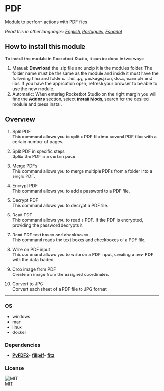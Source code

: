 # PDF
  
Module to perform actions with PDF files  

*Read this in other languages: [English](README.md), [Português](README.pr.md), [Español](README.es.md)*

## How to install this module
  
To install the module in Rocketbot Studio, it can be done in two ways:
1. Manual: __Download__ the .zip file and unzip it in the modules folder. The folder name must be the same as the module and inside it must have the following files and folders: \__init__.py, package.json, docs, example and libs. If you have the application open, refresh your browser to be able to use the new module.
2. Automatic: When entering Rocketbot Studio on the right margin you will find the **Addons** section, select **Install Mods**, search for the desired module and press install.  


## Overview


1. Split PDF  
This command allows you to split a PDF file into several PDF files with a certain number of pages.

2. Split PDF in specific steps  
Splits the PDF in a certain pace

3. Merge PDFs  
This command allows you to merge multiple PDFs from a folder into a single PDF.

4. Encrypt PDF  
This command allows you to add a password to a PDF file.

5. Decrypt PDF  
This command allows you to decrypt a PDF file.

6. Read PDF  
This command allows you to read a PDF. If the PDF is encrypted, providing the password decrypts it.

7. Read PDF text boxes and checkboxes  
This command reads the text boxes and checkboxes of a PDF file.

8. Write on PDF input  
This command allows you to write on a PDF input, creating a new PDF with the data loaded.

9. Crop image from PDF  
Create an image from the assigned coordinates.

10. Convert to JPG  
Convert each sheet of a PDF file to JPG format




----
### OS

- windows
- mac
- linux
- docker

### Dependencies
- [**PyPDF2**](https://pypi.org/project/PyPDF2/)- [**fillpdf**](https://pypi.org/project/fillpdf/)- [**fitz**](https://pypi.org/project/fitz/)
### License
  
![MIT](https://camo.githubusercontent.com/107590fac8cbd65071396bb4d04040f76cde5bde/687474703a2f2f696d672e736869656c64732e696f2f3a6c6963656e73652d6d69742d626c75652e7376673f7374796c653d666c61742d737175617265)  
[MIT](http://opensource.org/licenses/mit-license.ph)